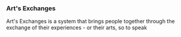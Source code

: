 ### Art's Exchanges

Art's Exchanges is a system that brings people together through the exchange of their experiences - or their arts, so to speak


